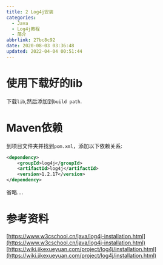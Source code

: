 ```yaml
---
title: 2 Log4j安装
categories: 
  - Java
  - Log4j教程
  - 简介
abbrlink: 27bc8c92
date: 2020-08-03 03:36:48
updated: 2022-04-04 00:51:44
---
```

# 使用下载好的lib
下载`lib`,然后添加到`build path`.
# Maven依赖
到项目文件夹并找到`pom.xml`，添加以下依赖关系:
```xml pom.xml
<dependency>
    <groupId>log4j</groupId>
    <artifactId>log4j</artifactId>
    <version>1.2.17</version>
</dependency>
```
省略....
# 参考资料
[https://www.w3cschool.cn/java/log4j-installation.html](https://www.w3cschool.cn/java/log4j-installation.html)
[https://wiki.jikexueyuan.com/project/log4j/installation.html](https://wiki.jikexueyuan.com/project/log4j/installation.html)
